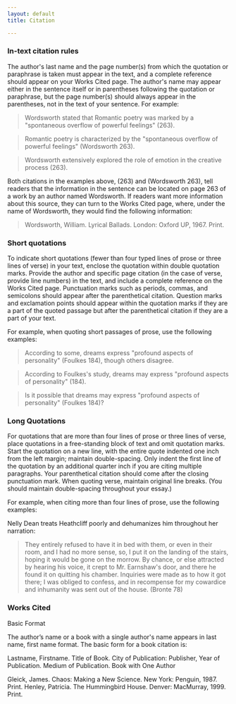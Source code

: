 ```yaml
---
layout: default
title: Citation

---
```


### In-text citation rules


The author's last name and the page number(s) from which the quotation or paraphrase is taken must appear in the text, and a complete reference should appear on your Works Cited page. The author's name may appear either in the sentence itself or in parentheses following the quotation or paraphrase, but the page number(s) should always appear in the parentheses, not in the text of your sentence. For example:

> Wordsworth stated that Romantic poetry was marked by a "spontaneous overflow of powerful feelings" (263). 

> Romantic poetry is characterized by the "spontaneous overflow of powerful feelings" (Wordsworth 263).

> Wordsworth extensively explored the role of emotion in the creative process (263).

Both citations in the examples above, (263) and (Wordsworth 263), tell readers that the information in the sentence can be located on page 263 of a work by an author named Wordsworth. If readers want more information about this source, they can turn to the Works Cited page, where, under the name of Wordsworth, they would find the following information:

> Wordsworth, William. Lyrical Ballads. London: Oxford UP, 1967. Print.


### Short quotations

To indicate short quotations (fewer than four typed lines of prose or three lines of verse) in your text, enclose the quotation within double quotation marks. Provide the author and specific page citation (in the case of verse, provide line numbers) in the text, and include a complete reference on the Works Cited page. Punctuation marks such as periods, commas, and semicolons should appear after the parenthetical citation. Question marks and exclamation points should appear within the quotation marks if they are a part of the quoted passage but after the parenthetical citation if they are a part of your text.

For example, when quoting short passages of prose, use the following examples:

> According to some, dreams express "profound aspects of personality" (Foulkes 184), though others disagree.

> According to Foulkes's study, dreams may express "profound aspects of personality" (184).

> Is it possible that dreams may express "profound aspects of personality" (Foulkes 184)?


### Long Quotations

For quotations that are more than four lines of prose or three lines of verse, place quotations in a free-standing block of text and omit quotation marks. Start the quotation on a new line, with the entire quote indented one inch from the left margin; maintain double-spacing. Only indent the first line of the quotation by an additional quarter inch if you are citing multiple paragraphs. Your parenthetical citation should come after the closing punctuation mark. When quoting verse, maintain original line breaks. (You should maintain double-spacing throughout your essay.)

For example, when citing more than four lines of prose, use the following examples:

 Nelly Dean treats Heathcliff poorly and dehumanizes him throughout her narration:
> They entirely refused to have it in bed with them, or even in their room, and I had no more sense, so, I put it on the landing of the stairs, hoping it would be gone on the morrow. By chance, or else attracted by hearing his voice, it crept to Mr. Earnshaw's door, and there he found it on quitting his chamber. Inquiries were made as to how it got there; I was obliged to confess, and in recompense for my cowardice and inhumanity was sent out of the house. (Bronte 78)

### Works Cited



Basic Format

The author’s name or a book with a single author's name appears in last name, first name format. The basic form for a book citation is:

Lastname, Firstname. Title of Book. City of Publication: Publisher, Year of Publication. Medium of Publication.
Book with One Author

Gleick, James. Chaos: Making a New Science. New York: Penguin, 1987. Print.
Henley, Patricia. The Hummingbird House. Denver: MacMurray, 1999. Print.